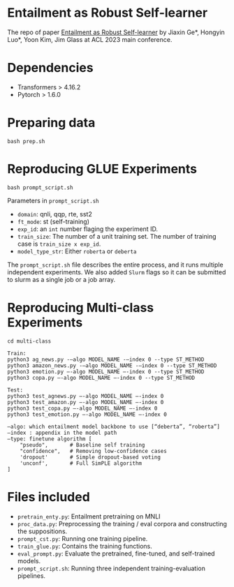 # Entailment as Robust Self-learner
The repo of paper [Entailment as Robust Self-learner](#) by Jiaxin Ge*, Hongyin Luo*, Yoon Kim, Jim Glass at ACL 2023 main conference.

# Dependencies
- Transformers > 4.16.2
- Pytorch > 1.6.0

# Preparing data
```
bash prep.sh
```

# Reproducing GLUE Experiments
```
bash prompt_script.sh
```
Parameters in `prompt_script.sh`
- `domain`: qnli, qqp, rte, sst2
- `ft_mode`: st (self-training)
- `exp_id`: an `int` number flaging the experiment ID.
- `train_size`: The number of a unit training set. The number of training case is `train_size x exp_id`.
- `model_type_str`: Either `roberta` or `deberta`

The `prompt_script.sh` file describes the entire process, and it runs multiple independent experiments. We also added `Slurm` flags so it can be submitted to slurm as a single job or a job array.

# Reproducing Multi-class Experiments
```
cd multi-class

Train:
python3 ag_news.py -—algo MODEL_NAME -—index 0 --type ST_METHOD
python3 amazon_news.py -—algo MODEL_NAME -—index 0 --type ST_METHOD
python3 emotion.py —-algo MODEL_NAME —-index 0 --type ST_METHOD
python3 copa.py —-algo MODEL_NAME —-index 0 --type ST_METHOD

Test:
python3 test_agnews.py —-algo MODEL_NAME —-index 0
python3 test_amazon.py —-algo MODEL_NAME —-index 0
python3 test_copa.py —-algo MODEL_NAME —-index 0
python3 test_emotion.py —-algo MODEL_NAME —-index 0

—algo: which entailment model backbone to use [“deberta”, “roberta”]
—index : appendix in the model path 
—type: finetune algorithm [
    "pseudo",       # Baseline self training
    "confidence",   # Removing low-confidence cases
    'dropout'       # Simple dropout-based voting
    'unconf',       # Full SimPLE algorithm
]
```

# Files included
- `pretrain_enty.py`: Entailment pretraining on MNLI
- `proc_data.py`: Preprocessing the training / eval corpora and constructing the suppositions.
- `prompt_cst.py`: Running one training pipeline.
- `train_glue.py`: Contains the training functions.
- `eval_prompt.py`: Evaluate the pretrained, fine-tuned, and self-trained models.
- `prompt_script.sh`: Running three independent training-evaluation pipelines.